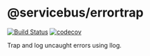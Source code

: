 # @servicebus/errortrap
[![Build Status](https://travis-ci.org/servicebus/errortrap.svg?branch=master)](https://travis-ci.org/servicebus/errortrap)
[![codecov](https://codecov.io/gh/servicebus/errortrap/branch/master/graph/badge.svg)](https://codecov.io/gh/servicebus/errortrap)

Trap and log uncaught errors using llog.
